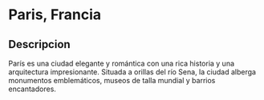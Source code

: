 # Paris, Francia 

## Descripcion 

París es una ciudad elegante y romántica con una rica historia y una arquitectura impresionante. Situada a orillas del río Sena, la ciudad alberga monumentos emblemáticos, museos de talla mundial y barrios encantadores.
